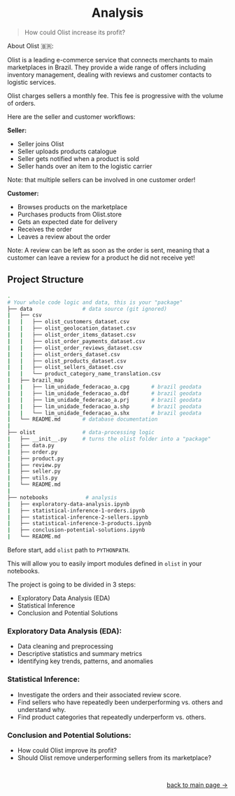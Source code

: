 <h1 align="center">Analysis</h1>

> How could Olist increase its profit?

About Olist 🇧🇷:

Olist is a leading e-commerce service that connects merchants to main marketplaces in Brazil. They provide a wide range of offers including inventory management, dealing with reviews and customer contacts to logistic services.

Olist charges sellers a monthly fee. This fee is progressive with the volume of orders.

Here are the seller and customer workflows:

**Seller:**

- Seller joins Olist
- Seller uploads products catalogue
- Seller gets notified when a product is sold
- Seller hands over an item to the logistic carrier

Note: that multiple sellers can be involved in one customer order!

**Customer:**

- Browses products on the marketplace
- Purchases products from Olist.store
- Gets an expected date for delivery
- Receives the order
- Leaves a review about the order

Note: A review can be left as soon as the order is sent, meaning that a customer can leave a review for a product he did not receive yet!

<h2 align="left">Project Structure</h2>

```bash
.
# Your whole code logic and data, this is your "package"
├── data                # data source (git ignored)
|   ├── csv
|   |   ├── olist_customers_dataset.csv
|   |   ├── olist_geolocation_dataset.csv
|   |   ├── olist_order_items_dataset.csv
|   |   ├── olist_order_payments_dataset.csv
|   |   ├── olist_order_reviews_dataset.csv
|   |   ├── olist_orders_dataset.csv
|   |   ├── olist_products_dataset.csv
|   |   ├── olist_sellers_dataset.csv
|   |   └── product_category_name_translation.csv
|   ├── brazil_map
|   |   ├── lim_unidade_federacao_a.cpg       # brazil geodata
|   |   ├── lim_unidade_federacao_a.dbf       # brazil geodata
|   |   ├── lim_unidade_federacao_a.prj       # brazil geodata
|   |   ├── lim_unidade_federacao_a.shp       # brazil geodata
|   |   └── lim_unidade_federacao_a.shx       # brazil geodata
|   └── README.md       # database documentation
|
├── olist               # data-processing logic
|   ├── __init__.py     # turns the olist folder into a "package"
|   ├── data.py
|   ├── order.py
|   ├── product.py
|   ├── review.py
|   ├── seller.py
|   ├── utils.py
|   └── README.md
|
├── notebooks            # analysis
|   ├── exploratory-data-analysis.ipynb
|   ├── statistical-inference-1-orders.ipynb
|   ├── statistical-inference-2-sellers.ipynb
|   ├── statistical-inference-3-products.ipynb
|   ├── conclusion-potential-solutions.ipynb
|   └── README.md

```

Before start, add `olist` path to `PYTHONPATH`.

This will allow you to easily import modules defined in `olist` in your notebooks.


The project is going to be divided in 3 steps:

-  Exploratory Data Analysis (EDA)
-  Statistical Inference
-  Conclusion and Potential Solutions

<h3 align="left">Exploratory Data Analysis (EDA):</h3>

-  Data cleaning and preprocessing
-  Descriptive statistics and summary metrics
-  Identifying key trends, patterns, and anomalies

<h3 align="left">Statistical Inference:</h3>

-  Investigate the orders and their associated review score.
-  Find sellers who have repeatedly been underperforming vs. others and understand why.
-  Find product categories that repeatedly underperform vs. others.

<h3 align="left">Conclusion and Potential Solutions:</h3>

-  How could Olist improve its profit?
-  Should Olist remove underperforming sellers from its marketplace?

<br />
<p align="right"><a href="https://github.com/KawasakiLucas/olist-ecommerce">back to main page -></a></p>
